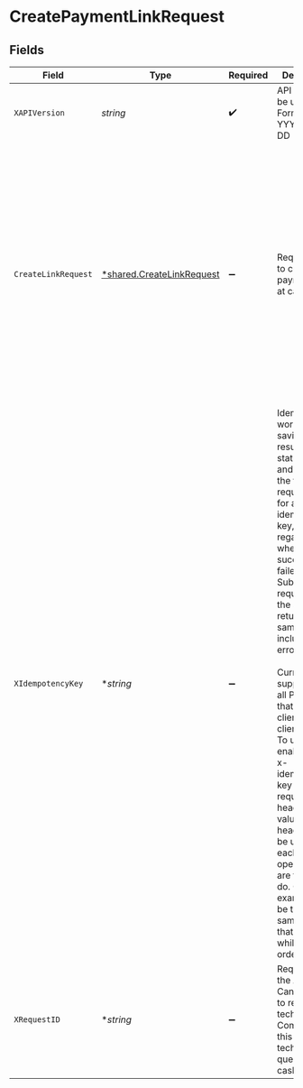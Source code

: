 # CreatePaymentLinkRequest


## Fields

| Field                                                                                                                                                                                                                                                                                                                                                                                                                                                                                                                                                                    | Type                                                                                                                                                                                                                                                                                                                                                                                                                                                                                                                                                                     | Required                                                                                                                                                                                                                                                                                                                                                                                                                                                                                                                                                                 | Description                                                                                                                                                                                                                                                                                                                                                                                                                                                                                                                                                              | Example                                                                                                                                                                                                                                                                                                                                                                                                                                                                                                                                                                  |
| ------------------------------------------------------------------------------------------------------------------------------------------------------------------------------------------------------------------------------------------------------------------------------------------------------------------------------------------------------------------------------------------------------------------------------------------------------------------------------------------------------------------------------------------------------------------------ | ------------------------------------------------------------------------------------------------------------------------------------------------------------------------------------------------------------------------------------------------------------------------------------------------------------------------------------------------------------------------------------------------------------------------------------------------------------------------------------------------------------------------------------------------------------------------ | ------------------------------------------------------------------------------------------------------------------------------------------------------------------------------------------------------------------------------------------------------------------------------------------------------------------------------------------------------------------------------------------------------------------------------------------------------------------------------------------------------------------------------------------------------------------------ | ------------------------------------------------------------------------------------------------------------------------------------------------------------------------------------------------------------------------------------------------------------------------------------------------------------------------------------------------------------------------------------------------------------------------------------------------------------------------------------------------------------------------------------------------------------------------ | ------------------------------------------------------------------------------------------------------------------------------------------------------------------------------------------------------------------------------------------------------------------------------------------------------------------------------------------------------------------------------------------------------------------------------------------------------------------------------------------------------------------------------------------------------------------------ |
| `XAPIVersion`                                                                                                                                                                                                                                                                                                                                                                                                                                                                                                                                                            | *string*                                                                                                                                                                                                                                                                                                                                                                                                                                                                                                                                                                 | :heavy_check_mark:                                                                                                                                                                                                                                                                                                                                                                                                                                                                                                                                                       | API version to be used. Format is in YYYY-MM-DD                                                                                                                                                                                                                                                                                                                                                                                                                                                                                                                          |                                                                                                                                                                                                                                                                                                                                                                                                                                                                                                                                                                          |
| `CreateLinkRequest`                                                                                                                                                                                                                                                                                                                                                                                                                                                                                                                                                      | [*shared.CreateLinkRequest](../../../pkg/models/shared/createlinkrequest.md)                                                                                                                                                                                                                                                                                                                                                                                                                                                                                             | :heavy_minus_sign:                                                                                                                                                                                                                                                                                                                                                                                                                                                                                                                                                       | Request body to create a payment link at cashfree                                                                                                                                                                                                                                                                                                                                                                                                                                                                                                                        | {<br/>"link_amount": 100,<br/>"link_currency": "INR",<br/>"link_minimum_partial_amount": 20,<br/>"link_id": "my_link_id",<br/>"link_partial_payments": true,<br/>"customer_details": {<br/>"$ref": "#/components/schemas/LinkCustomerDetailsEntity"<br/>},<br/>"link_expiry_time": "2021-10-14T15:04:05+05:30",<br/>"link_purpose": "Payment for PlayStation 11",<br/>"link_notify": {<br/>"$ref": "#/components/schemas/LinkNotifyEntity"<br/>},<br/>"link_auto_reminders": true,<br/>"link_notes": {<br/>"$ref": "#/components/schemas/LinkNotesEntity"<br/>},<br/>"link_meta": {<br/>"$ref": "#/components/schemas/LinkMetaEntity"<br/>}<br/>} |
| `XIdempotencyKey`                                                                                                                                                                                                                                                                                                                                                                                                                                                                                                                                                        | **string*                                                                                                                                                                                                                                                                                                                                                                                                                                                                                                                                                                | :heavy_minus_sign:                                                                                                                                                                                                                                                                                                                                                                                                                                                                                                                                                       | Idempotency works by saving the resulting status code and body of the first request made for any given idempotency key, regardless of whether it succeeded or failed. Subsequent requests with the same key return the same result, including 500 errors.<br/><br/>Currently supported on all POST calls that uses x-client-id & x-client-secret. To use enable, pass x-idempotency-key in the request header. The value of this header must be unique to each operation you are trying to do. One example can be to use the same order_id that you pass while creating orders <br/> |                                                                                                                                                                                                                                                                                                                                                                                                                                                                                                                                                                          |
| `XRequestID`                                                                                                                                                                                                                                                                                                                                                                                                                                                                                                                                                             | **string*                                                                                                                                                                                                                                                                                                                                                                                                                                                                                                                                                                | :heavy_minus_sign:                                                                                                                                                                                                                                                                                                                                                                                                                                                                                                                                                       | Request id for the API call. Can be used to resolve tech issues. Communicate this in your tech related queries to cashfree                                                                                                                                                                                                                                                                                                                                                                                                                                               |                                                                                                                                                                                                                                                                                                                                                                                                                                                                                                                                                                          |